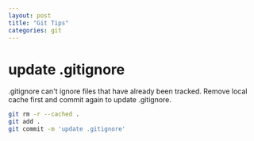 ```yaml
---
layout: post
title: "Git Tips"
categories: git
---
```

# update .gitignore
.gitignore can't ignore files that have already been tracked. Remove local cache first and commit again to update .gitignore.
```bash
git rm -r --cached .
git add .
git commit -m 'update .gitignore'
```
